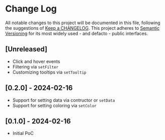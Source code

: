 # Change Log

All notable changes to this project will be documented in this file, following the suggestions of [Keep a CHANGELOG](http://keepachangelog.com/). This project adheres to [Semantic Versioning](http://semver.org/) for its most widely used - and defacto - public interfaces.

## [Unreleased]

- Click and hover events
- Filtering via `setFilter`
- Customizing tooltips via `setTooltip`

## [0.2.0] - 2024-02-16

- Support for setting data via contructor or `setData`
- Support for setting coloring via `setColor`

## [0.1.0] - 2024-02-16

- Initial PoC
